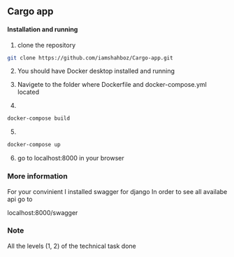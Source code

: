 ## Cargo app

#### Installation and running

1. clone the repository

```bash
git clone https://github.com/iamshahboz/Cargo-app.git
```

2. You should have Docker desktop installed and running

3. Navigete to the folder where Dockerfile and docker-compose.yml located

4. 
```bash
docker-compose build
```

5. 
```bash
docker-compose up
```

6. go to localhost:8000 in your browser


### More information

For your convinient I installed swagger for django 
In order to see all availabe api go to 

localhost:8000/swagger



### Note 

All the levels (1, 2) of the technical task done





